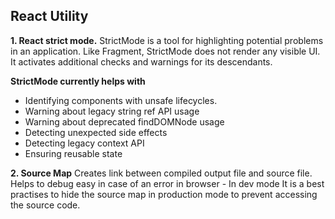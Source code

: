 ## React Utility

**1. React strict mode.**
StrictMode is a tool for highlighting potential problems in an application. Like Fragment, StrictMode does not render any visible UI. It activates additional checks and warnings for its descendants.

**StrictMode currently helps with**

- Identifying components with unsafe lifecycles.
- Warning about legacy string ref API usage
- Warning about deprecated findDOMNode usage
- Detecting unexpected side effects
- Detecting legacy context API
- Ensuring reusable state

**2. Source Map**
Creates link between compiled output file and source file.
Helps to debug easy in case of an error in browser - In dev mode
It is a best practises to hide the source map in production mode to prevent accessing the source code.
